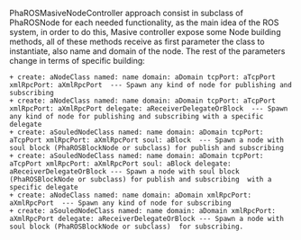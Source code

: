 PhaROSMasiveNodeController approach consist in subclass of PhaROSNode for each needed functionality, as the main idea of the ROS system, in order to do this, Masive controller expose some Node building methods, all of these methods receive as first parameter the class to instantiate, also name and domain of the node. The rest of the parameters change in terms of specific building:

	+ create: aNodeClass named: name domain: aDomain tcpPort: aTcpPort xmlRpcPort: aXmlRpcPort  --- Spawn any kind of node for publishing and subscribing
	+ create: aNodeClass named: name domain: aDomain tcpPort: aTcpPort xmlRpcPort: aXmlRpcPort delegate: aReceiverDelegateOrBlock  --- Spawn any kind of node for publishing and subscribing with a specific delegate
	+ create: aSouledNodeClass named: name domain: aDomain tcpPort: aTcpPort xmlRpcPort: aXmlRpcPort soul: aBlock  --- Spawn a node with soul block (PhaROSBlockNode or subclass) for publish and subscribing
	+ create: aSouledNodeClass named: name domain: aDomain tcpPort: aTcpPort xmlRpcPort: aXmlRpcPort soul: aBlock delegate: aReceiverDelegateOrBlock --- Spawn a node with soul block (PhaROSBlockNode or subclass) for publish and subscribing  with a specific delegate
	+ create: aNodeClass named: name domain: aDomain xmlRpcPort: aXmlRpcPort  --- Spawn any kind of node for subscribing
	+ create: aSouledNodeClass named: name domain: aDomain xmlRpcPort: aXmlRpcPort delegate: aReceiverDelegateOrBlock --- Spawn a node with soul block (PhaROSBlockNode or subclass)  for subscribing.
	